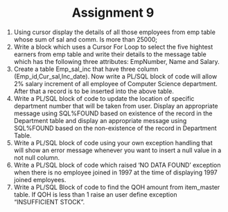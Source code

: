 <div align="center"><h1>Assignment 9</h1></div>


1. Using cursor display the details of all those employees from emp table whose sum of sal and comm. Is more than 25000;
2. Write a block which uses a Cursor For Loop to select the five hightest earners from emp table and write their details to the message table which has the following three attributes: EmpNumber, Name and Salary.
3. Create a table Emp_sal_inc that have three column (Emp_id,Cur_sal,Inc_date). Now write a PL/SQL block of code will allow 2% salary increment of all employee of Computer Science department. After that a record is to be inserted into the above table.
4. Write a PL/SQL block of code to update the location of specific department number that will be taken from user. Display an appropriate message using SQL%FOUND based on existence of the record in the Department table and display an appropriate message using SQL%FOUND based on the non-existence of the record in Department Table.
5. Write a PL/SQL block of code using your own exception handling that will show an error message whenever you want to insert a null value in a not null column.
6. Write a PL/SQL block of code which raised ‘NO DATA FOUND’ exception when there is no employee joined in 1997 at the time of displaying 1997 joined employees.
7. Write a PL/SQL Block of code to find the QOH amount from item_master table. If QOH is less than 1 raise an user define exception “INSUFFICIENT STOCK”.
